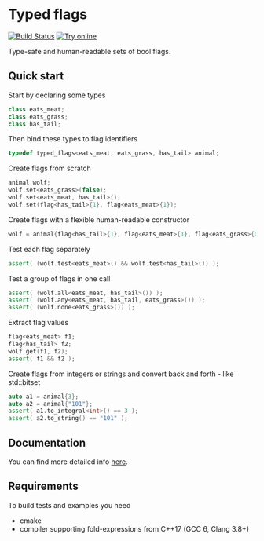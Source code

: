 # Typed flags
[![Build Status](https://travis-ci.org/compmaniak/typed_flags.svg?branch=master)](https://travis-ci.org/compmaniak/typed_flags)
[![Try online](https://img.shields.io/badge/Try-online-4DB6AC.svg)](http://melpon.org/wandbox/permlink/55g1czUjwSFO8LS1)

Type-safe and human-readable sets of bool flags.

## Quick start

Start by declaring some types
```cpp
class eats_meat;
class eats_grass;
class has_tail;
```
Then bind these types to flag identifiers
```cpp
typedef typed_flags<eats_meat, eats_grass, has_tail> animal;
```
Create flags from scratch
```cpp
animal wolf;
wolf.set<eats_grass>(false);
wolf.set<eats_meat, has_tail>();
wolf.set(flag<has_tail>{1}, flag<eats_meat>{1});
```
Create flags with a flexible human-readable constructor
```cpp
wolf = animal{flag<has_tail>{1}, flag<eats_meat>{1}, flag<eats_grass>{0}};
```
Test each flag separately
```cpp
assert( (wolf.test<eats_meat>() && wolf.test<has_tail>()) );
```
Test a group of flags in one call
```cpp
assert( (wolf.all<eats_meat, has_tail>()) );
assert( (wolf.any<eats_meat, has_tail, eats_grass>()) );
assert( (wolf.none<eats_grass>()) );
```
Extract flag values
```cpp
flag<eats_meat> f1;
flag<has_tail> f2;
wolf.get(f1, f2);
assert( f1 && f2 );
```
Create flags from integers or strings and convert back and forth - like std::bitset
```cpp
auto a1 = animal{3};
auto a2 = animal{"101"};
assert( a1.to_integral<int>() == 3 );
assert( a2.to_string() == "101" );
```

## Documentation

You can find more detailed info [here](https://compmaniak.github.io/typed_flags/classtyped__flags.html).

## Requirements

To build tests and examples you need
* cmake
* compiler supporting fold-expressions from C++17 (GCC 6, Clang 3.8+)

